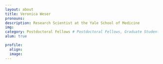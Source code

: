 ```yaml
---
layout: about
title: Veronica Weser
pronouns:
description: Research Scientist at the Yale School of Medicine
img:
category: Postdoctoral Fellows # Postdoctoral Fellows, Graduate Students, Postbac Research Assistants, Undergraduate Research Assistants
alum: true

profile:
  align:
  image:
---
```

